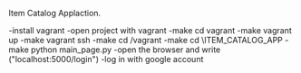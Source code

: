 Item Catalog Applaction.

-install vagrant 
-open project with vagrant 
-make cd vagrant
-make vagrant up
-make vagrant ssh
-make cd /vagrant
-make cd \ITEM_CATALOG_APP
-make python main_page.py
-open the browser and write ("localhost:5000/login")
-log in with google account 